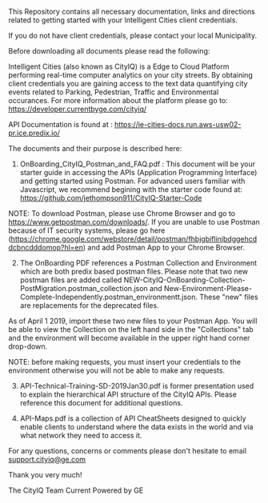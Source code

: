 This Repository contains all necessary documentation, links and directions related to getting started with your Intelligent Cities client credentials.

If you do not have client credentials, please contact your local Municipality.

Before downloading all documents please read the following:

Intelligent Cities (also known as CityIQ) is a Edge to Cloud Platform performing real-time computer analytics on your city streets. By obtaining client credentials you are gaining access to the text data quantifying city events related to Parking, Pedestrian, Traffic and Environmental occurances.  For more information about the platform please go to: https://developer.currentbyge.com/cityiq/

API Documentation is found at : https://ie-cities-docs.run.aws-usw02-pr.ice.predix.io/

The documents and their purpose is described here:

1. OnBoarding_CityIQ_Postman_and_FAQ.pdf : This document will be your starter guide in accessing the APIs (Application Programming Interface) and getting started using Postman. For advanced users familiar with Javascript, we recommend begining with the starter code found at: https://github.com/jethompson911/CityIQ-Starter-Code 

NOTE: To download Postman, please use Chrome Browser and go to https://www.getpostman.com/downloads/.  If you are unable to use Postman because of IT security systems, please go here (https://chrome.google.com/webstore/detail/postman/fhbjgbiflinjbdggehcddcbncdddomop?hl=en) and add Postman App to your Chrome Browser. 

2. The OnBoarding PDF references a Postman Collection and Environment which are both predix based postman files.  Please note that two new postman files are added called NEW-CityIQ-OnBoarding-Collection-PostMigration.postman_collection.json and New-Environment-Please-Complete-Independently.postman_environmentt.json. These "new" files are replacements for the deprecated files. 

As of April 1 2019, import these two new files to your Postman App.  You will be able to view the Collection on the left hand side in the "Collections" tab and the environment will become available in the upper right hand corner drop-down.  

NOTE: before making requests, you must insert your credentials to the environment otherwise you will not be able to make any requests.

3.  API-Technical-Training-SD-2019Jan30.pdf is former presentation used to explain the hierarchical API structure of the CityIQ APIs.  Please reference this document for additional questions.

4.  API-Maps.pdf is a collection of API CheatSheets designed to quickly enable clients to understand where the data exists in the world and via what network they need to access it.


For any questions, concerns or comments please don't hesitate to email support.cityiq@ge.com


Thank you very much!


The CityIQ Team
Current Powered by GE
